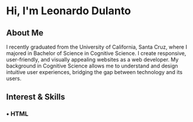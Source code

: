 <h1>Hi, I'm Leonardo Dulanto</h1>

<h2>About Me</h2>

<p>I recently graduated from the University of California, Santa Cruz, where I majored in Bachelor of Science in Cognitive Science. I create responsive, user-friendly, and visually appealing websites as a web developer. My background in Cognitive Science allows me to understand and design intuitive user experiences, bridging the gap between technology and its users.</p>

<h2>Interest & Skills</h2>
<h3>&#x2022; HTML</h3>
